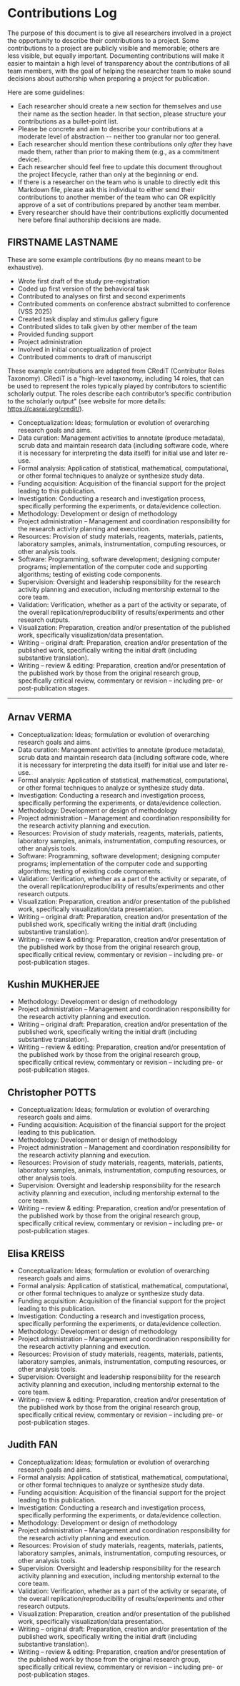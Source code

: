 # Contributions Log

The purpose of this document is to give all researchers involved in a project the opportunity to describe their contributions to a project. Some contributions to a project are publicly visible and memorable; others are less visible, but equally important. Documenting contributions will make it easier to maintain a high level of transparency about the contributions of all team members, with the goal of helping the researcher team to make sound decisions about authorship when preparing a project for publication.

Here are some guidelines:
* Each researcher should create a new section for themselves and use their name as the section header. In that section, please structure your contributions as a bullet-point list. 
* Please be concrete and aim to describe your contributions at a moderate level of abstraction -- neither too granular nor too general. 
* Each researcher should mention these contributions only *after* they have made them, rather than prior to making them (e.g., as a commitment device). 
* Each researcher should feel free to update this document throughout the project lifecycle, rather than only at the beginning or end.
* If there is a researcher on the team who is unable to directly edit this Markdown file, please ask this individual to either send their contributions to another member of the team who can OR explicitly approve of a set of contributions prepared by another team member. 
* Every researcher should have their contributions explicitly documented here before final authorship decisions are made. 

## FIRSTNAME LASTNAME

These are some example contributions (by no means meant to be exhaustive). 
* Wrote first draft of the study pre-registration
* Coded up first version of the behavioral task
* Contributed to analyses on first and second experiments
* Contributed comments on conference abstract submitted to conference (VSS 2025)
* Created task display and stimulus gallery figure
* Contributed slides to talk given by other member of the team
* Provided funding support
* Project administration
* Involved in initial conceptualization of project
* Contributed comments to draft of manuscript

These example contributions are adapted from CRediT (Contributor Roles Taxonomy). CRediT is a "high-level taxonomy, including 14 roles, that can be used to represent the roles typically played by contributors to scientific scholarly output. The roles describe each contributor’s specific contribution to the scholarly output" (see website for more details: https://casrai.org/credit/).

* Conceptualization: Ideas; formulation or evolution of overarching research goals and aims.
* Data curation: Management activities to annotate (produce metadata), scrub data and maintain research data (including software code, where it is necessary for interpreting the data itself) for initial use and later re-use.
* Formal analysis: Application of statistical, mathematical, computational, or other formal techniques to analyze or synthesize study data.
* Funding acquisition: Acquisition of the financial support for the project leading to this publication.
* Investigation: Conducting a research and investigation process, specifically performing the experiments, or data/evidence collection.
* Methodology: Development or design of methodology
* Project administration – Management and coordination responsibility for the research activity planning and execution.
* Resources: Provision of study materials, reagents, materials, patients, laboratory samples, animals, instrumentation, computing resources, or other analysis tools.
* Software: Programming, software development; designing computer programs; implementation of the computer code and supporting algorithms; testing of existing code components.
* Supervision: Oversight and leadership responsibility for the research activity planning and execution, including mentorship external to the core team.
* Validation: Verification, whether as a part of the activity or separate, of the overall replication/reproducibility of results/experiments and other research outputs.
* Visualization: Preparation, creation and/or presentation of the published work, specifically visualization/data presentation.
* Writing – original draft: Preparation, creation and/or presentation of the published work, specifically writing the initial draft (including substantive translation).
* Writing – review & editing: Preparation, creation and/or presentation of the published work by those from the original research group, specifically critical review, commentary or revision – including pre- or post-publication stages.

-----

## Arnav VERMA

* Conceptualization: Ideas; formulation or evolution of overarching research goals and aims.
* Data curation: Management activities to annotate (produce metadata), scrub data and maintain research data (including software code, where it is necessary for interpreting the data itself) for initial use and later re-use.
* Formal analysis: Application of statistical, mathematical, computational, or other formal techniques to analyze or synthesize study data.
* Investigation: Conducting a research and investigation process, specifically performing the experiments, or data/evidence collection.
* Methodology: Development or design of methodology
* Project administration – Management and coordination responsibility for the research activity planning and execution.
* Resources: Provision of study materials, reagents, materials, patients, laboratory samples, animals, instrumentation, computing resources, or other analysis tools.
* Software: Programming, software development; designing computer programs; implementation of the computer code and supporting algorithms; testing of existing code components.
* Validation: Verification, whether as a part of the activity or separate, of the overall replication/reproducibility of results/experiments and other research outputs.
* Visualization: Preparation, creation and/or presentation of the published work, specifically visualization/data presentation.
* Writing – original draft: Preparation, creation and/or presentation of the published work, specifically writing the initial draft (including substantive translation).
* Writing – review & editing: Preparation, creation and/or presentation of the published work by those from the original research group, specifically critical review, commentary or revision – including pre- or post-publication stages.

## Kushin MUKHERJEE

* Methodology: Development or design of methodology
* Project administration – Management and coordination responsibility for the research activity planning and execution.
* Writing – original draft: Preparation, creation and/or presentation of the published work, specifically writing the initial draft (including substantive translation).
* Writing – review & editing: Preparation, creation and/or presentation of the published work by those from the original research group, specifically critical review, commentary or revision – including pre- or post-publication stages.

## Christopher POTTS

* Conceptualization: Ideas; formulation or evolution of overarching research goals and aims.
* Funding acquisition: Acquisition of the financial support for the project leading to this publication.
* Methodology: Development or design of methodology
* Project administration – Management and coordination responsibility for the research activity planning and execution.
* Resources: Provision of study materials, reagents, materials, patients, laboratory samples, animals, instrumentation, computing resources, or other analysis tools.
* Supervision: Oversight and leadership responsibility for the research activity planning and execution, including mentorship external to the core team.
* Writing – review & editing: Preparation, creation and/or presentation of the published work by those from the original research group, specifically critical review, commentary or revision – including pre- or post-publication stages.

## Elisa KREISS

* Conceptualization: Ideas; formulation or evolution of overarching research goals and aims.
* Formal analysis: Application of statistical, mathematical, computational, or other formal techniques to analyze or synthesize study data.
* Funding acquisition: Acquisition of the financial support for the project leading to this publication.
* Investigation: Conducting a research and investigation process, specifically performing the experiments, or data/evidence collection.
* Methodology: Development or design of methodology
* Project administration – Management and coordination responsibility for the research activity planning and execution.
* Resources: Provision of study materials, reagents, materials, patients, laboratory samples, animals, instrumentation, computing resources, or other analysis tools.
* Supervision: Oversight and leadership responsibility for the research activity planning and execution, including mentorship external to the core team.
* Writing – review & editing: Preparation, creation and/or presentation of the published work by those from the original research group, specifically critical review, commentary or revision – including pre- or post-publication stages.

## Judith FAN

* Conceptualization: Ideas; formulation or evolution of overarching research goals and aims.
* Formal analysis: Application of statistical, mathematical, computational, or other formal techniques to analyze or synthesize study data.
* Funding acquisition: Acquisition of the financial support for the project leading to this publication.
* Investigation: Conducting a research and investigation process, specifically performing the experiments, or data/evidence collection.
* Methodology: Development or design of methodology
* Project administration – Management and coordination responsibility for the research activity planning and execution.
* Resources: Provision of study materials, reagents, materials, patients, laboratory samples, animals, instrumentation, computing resources, or other analysis tools.
* Supervision: Oversight and leadership responsibility for the research activity planning and execution, including mentorship external to the core team.
* Validation: Verification, whether as a part of the activity or separate, of the overall replication/reproducibility of results/experiments and other research outputs.
* Visualization: Preparation, creation and/or presentation of the published work, specifically visualization/data presentation.
* Writing – original draft: Preparation, creation and/or presentation of the published work, specifically writing the initial draft (including substantive translation).
* Writing – review & editing: Preparation, creation and/or presentation of the published work by those from the original research group, specifically critical review, commentary or revision – including pre- or post-publication stages.